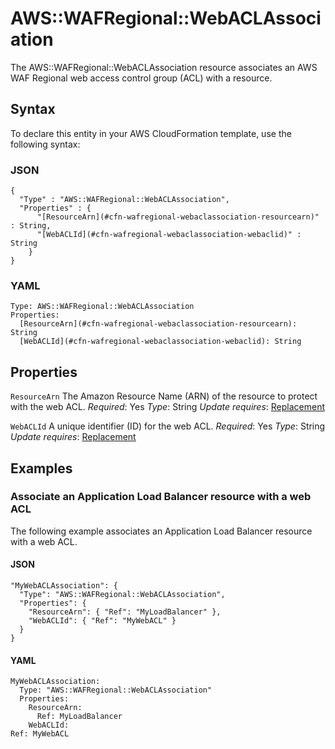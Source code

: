 # AWS::WAFRegional::WebACLAssociation<a name="aws-resource-wafregional-webaclassociation"></a>

The AWS::WAFRegional::WebACLAssociation resource associates an AWS WAF Regional web access control group \(ACL\) with a resource\.

## Syntax<a name="aws-resource-wafregional-webaclassociation-syntax"></a>

To declare this entity in your AWS CloudFormation template, use the following syntax:

### JSON<a name="aws-resource-wafregional-webaclassociation-syntax.json"></a>

```
{
  "Type" : "AWS::WAFRegional::WebACLAssociation",
  "Properties" : {
      "[ResourceArn](#cfn-wafregional-webaclassociation-resourcearn)" : String,
      "[WebACLId](#cfn-wafregional-webaclassociation-webaclid)" : String
    }
}
```

### YAML<a name="aws-resource-wafregional-webaclassociation-syntax.yaml"></a>

```
Type: AWS::WAFRegional::WebACLAssociation
Properties:
  [ResourceArn](#cfn-wafregional-webaclassociation-resourcearn): String
  [WebACLId](#cfn-wafregional-webaclassociation-webaclid): String
```

## Properties<a name="aws-resource-wafregional-webaclassociation-properties"></a>

`ResourceArn`  <a name="cfn-wafregional-webaclassociation-resourcearn"></a>
The Amazon Resource Name \(ARN\) of the resource to protect with the web ACL\.
*Required*: Yes
*Type*: String
*Update requires*: [Replacement](https://docs.aws.amazon.com/AWSCloudFormation/latest/UserGuide/using-cfn-updating-stacks-update-behaviors.html#update-replacement)

`WebACLId`  <a name="cfn-wafregional-webaclassociation-webaclid"></a>
A unique identifier \(ID\) for the web ACL\.
*Required*: Yes
*Type*: String
*Update requires*: [Replacement](https://docs.aws.amazon.com/AWSCloudFormation/latest/UserGuide/using-cfn-updating-stacks-update-behaviors.html#update-replacement)

## Examples<a name="aws-resource-wafregional-webaclassociation--examples"></a>

### Associate an Application Load Balancer resource with a web ACL<a name="aws-resource-wafregional-webaclassociation--examples--Associate_an_Application_Load_Balancer_resource_with_a_web_ACL"></a>

The following example associates an Application Load Balancer resource with a web ACL\.

#### JSON<a name="aws-resource-wafregional-webaclassociation--examples--Associate_an_Application_Load_Balancer_resource_with_a_web_ACL--json"></a>

```
"MyWebACLAssociation": {
  "Type": "AWS::WAFRegional::WebACLAssociation",
  "Properties": {
    "ResourceArn": { "Ref": "MyLoadBalancer" },
    "WebACLId": { "Ref": "MyWebACL" }
  }
}
```

#### YAML<a name="aws-resource-wafregional-webaclassociation--examples--Associate_an_Application_Load_Balancer_resource_with_a_web_ACL--yaml"></a>

```
MyWebACLAssociation:
  Type: "AWS::WAFRegional::WebACLAssociation"
  Properties:
    ResourceArn:
      Ref: MyLoadBalancer
    WebACLId:
Ref: MyWebACL
```
